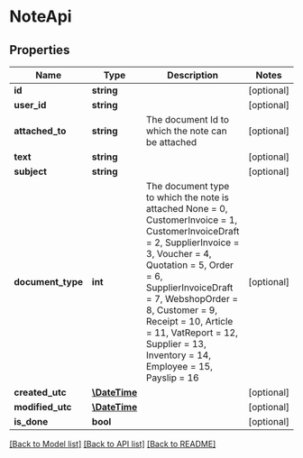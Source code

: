 # NoteApi

## Properties
Name | Type | Description | Notes
------------ | ------------- | ------------- | -------------
**id** | **string** |  | [optional] 
**user_id** | **string** |  | [optional] 
**attached_to** | **string** | The document Id to which the note can be attached | [optional] 
**text** | **string** |  | [optional] 
**subject** | **string** |  | [optional] 
**document_type** | **int** | The document type to which the note is attached   None &#x3D; 0, CustomerInvoice &#x3D; 1, CustomerInvoiceDraft &#x3D; 2, SupplierInvoice &#x3D; 3, Voucher &#x3D; 4, Quotation &#x3D; 5, Order &#x3D; 6, SupplierInvoiceDraft &#x3D; 7, WebshopOrder &#x3D; 8, Customer &#x3D; 9, Receipt &#x3D; 10, Article &#x3D; 11, VatReport &#x3D; 12, Supplier &#x3D; 13, Inventory &#x3D; 14, Employee &#x3D; 15, Payslip &#x3D; 16 | [optional] 
**created_utc** | [**\DateTime**](\DateTime.md) |  | [optional] 
**modified_utc** | [**\DateTime**](\DateTime.md) |  | [optional] 
**is_done** | **bool** |  | [optional] 

[[Back to Model list]](../README.md#documentation-for-models) [[Back to API list]](../README.md#documentation-for-api-endpoints) [[Back to README]](../README.md)


